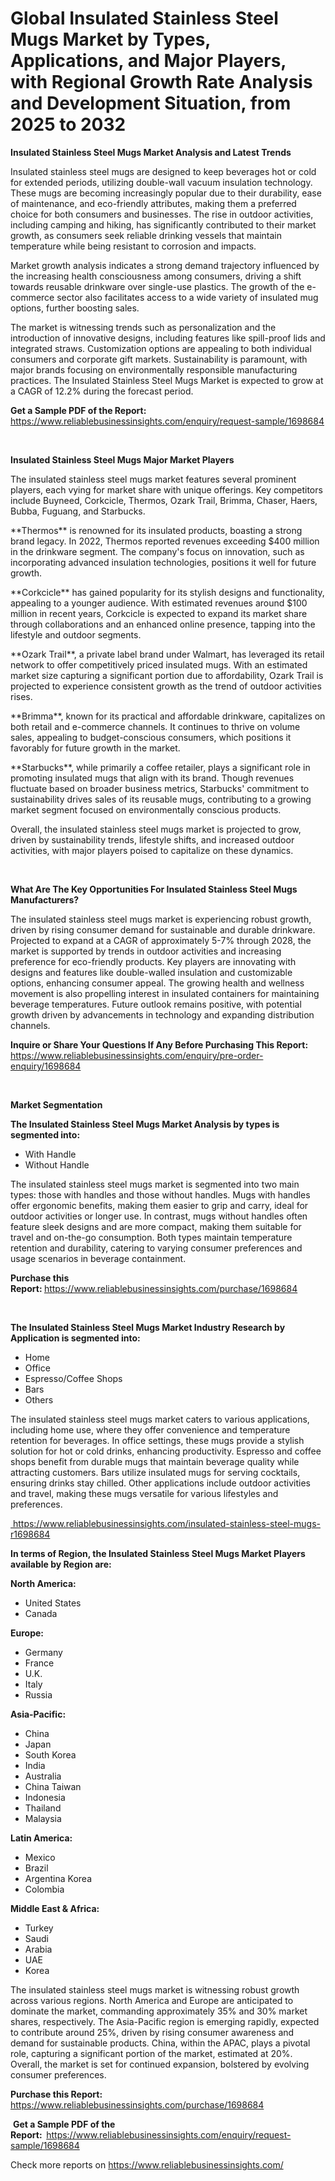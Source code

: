 <p><h1>Global Insulated Stainless Steel Mugs Market by Types, Applications, and Major Players, with Regional Growth Rate Analysis and Development Situation, from 2025 to 2032</h1></p><p><strong>Insulated Stainless Steel Mugs Market Analysis and Latest Trends</strong></p>
<p><p>Insulated stainless steel mugs are designed to keep beverages hot or cold for extended periods, utilizing double-wall vacuum insulation technology. These mugs are becoming increasingly popular due to their durability, ease of maintenance, and eco-friendly attributes, making them a preferred choice for both consumers and businesses. The rise in outdoor activities, including camping and hiking, has significantly contributed to their market growth, as consumers seek reliable drinking vessels that maintain temperature while being resistant to corrosion and impacts.</p><p>Market growth analysis indicates a strong demand trajectory influenced by the increasing health consciousness among consumers, driving a shift towards reusable drinkware over single-use plastics. The growth of the e-commerce sector also facilitates access to a wide variety of insulated mug options, further boosting sales.</p><p>The market is witnessing trends such as personalization and the introduction of innovative designs, including features like spill-proof lids and integrated straws. Customization options are appealing to both individual consumers and corporate gift markets. Sustainability is paramount, with major brands focusing on environmentally responsible manufacturing practices. The Insulated Stainless Steel Mugs Market is expected to grow at a CAGR of 12.2% during the forecast period.</p></p>
<p><strong>Get a Sample PDF of the Report:&nbsp;</strong> <a href="https://www.reliablebusinessinsights.com/enquiry/request-sample/1698684?utm_campaign=100&utm_medium=2&utm_source=Github&utm_content=ia&utm_term=09012025&utm_id=insulated-stainless-steel-mugs">https://www.reliablebusinessinsights.com/enquiry/request-sample/1698684</a></p>
<p>&nbsp;</p>
<p><strong>Insulated Stainless Steel Mugs Major Market Players</strong></p>
<p><p>The insulated stainless steel mugs market features several prominent players, each vying for market share with unique offerings. Key competitors include Buyneed, Corkcicle, Thermos, Ozark Trail, Brimma, Chaser, Haers, Bubba, Fuguang, and Starbucks.</p><p>**Thermos** is renowned for its insulated products, boasting a strong brand legacy. In 2022, Thermos reported revenues exceeding $400 million in the drinkware segment. The company's focus on innovation, such as incorporating advanced insulation technologies, positions it well for future growth.</p><p>**Corkcicle** has gained popularity for its stylish designs and functionality, appealing to a younger audience. With estimated revenues around $100 million in recent years, Corkcicle is expected to expand its market share through collaborations and an enhanced online presence, tapping into the lifestyle and outdoor segments.</p><p>**Ozark Trail**, a private label brand under Walmart, has leveraged its retail network to offer competitively priced insulated mugs. With an estimated market size capturing a significant portion due to affordability, Ozark Trail is projected to experience consistent growth as the trend of outdoor activities rises.</p><p>**Brimma**, known for its practical and affordable drinkware, capitalizes on both retail and e-commerce channels. It continues to thrive on volume sales, appealing to budget-conscious consumers, which positions it favorably for future growth in the market.</p><p>**Starbucks**, while primarily a coffee retailer, plays a significant role in promoting insulated mugs that align with its brand. Though revenues fluctuate based on broader business metrics, Starbucks' commitment to sustainability drives sales of its reusable mugs, contributing to a growing market segment focused on environmentally conscious products.</p><p>Overall, the insulated stainless steel mugs market is projected to grow, driven by sustainability trends, lifestyle shifts, and increased outdoor activities, with major players poised to capitalize on these dynamics.</p></p>
<p>&nbsp;</p>
<p><strong>What Are The Key Opportunities For Insulated Stainless Steel Mugs Manufacturers?</strong></p>
<p><p>The insulated stainless steel mugs market is experiencing robust growth, driven by rising consumer demand for sustainable and durable drinkware. Projected to expand at a CAGR of approximately 5-7% through 2028, the market is supported by trends in outdoor activities and increasing preference for eco-friendly products. Key players are innovating with designs and features like double-walled insulation and customizable options, enhancing consumer appeal. The growing health and wellness movement is also propelling interest in insulated containers for maintaining beverage temperatures. Future outlook remains positive, with potential growth driven by advancements in technology and expanding distribution channels.</p></p>
<p><strong>Inquire or Share Your Questions If Any Before Purchasing This Report:</strong> <a href="https://www.reliablebusinessinsights.com/enquiry/pre-order-enquiry/1698684?utm_campaign=100&utm_medium=2&utm_source=Github&utm_content=ia&utm_term=09012025&utm_id=insulated-stainless-steel-mugs">https://www.reliablebusinessinsights.com/enquiry/pre-order-enquiry/1698684</a></p>
<p>&nbsp;</p>
<p><strong>Market Segmentation</strong></p>
<p><strong>The Insulated Stainless Steel Mugs Market Analysis by types is segmented into:</strong></p>
<p><ul><li>With Handle</li><li>Without Handle</li></ul></p>
<p><p>The insulated stainless steel mugs market is segmented into two main types: those with handles and those without handles. Mugs with handles offer ergonomic benefits, making them easier to grip and carry, ideal for outdoor activities or longer use. In contrast, mugs without handles often feature sleek designs and are more compact, making them suitable for travel and on-the-go consumption. Both types maintain temperature retention and durability, catering to varying consumer preferences and usage scenarios in beverage containment.</p></p>
<p><strong>Purchase this Report:&nbsp;</strong><a href="https://www.reliablebusinessinsights.com/purchase/1698684?utm_campaign=100&utm_medium=2&utm_source=Github&utm_content=ia&utm_term=09012025&utm_id=insulated-stainless-steel-mugs">https://www.reliablebusinessinsights.com/purchase/1698684</a></p>
<p>&nbsp;</p>
<p><strong>The Insulated Stainless Steel Mugs Market Industry Research by Application is segmented into:</strong></p>
<p><ul><li>Home</li><li>Office</li><li>Espresso/Coffee Shops</li><li>Bars</li><li>Others</li></ul></p>
<p><p>The insulated stainless steel mugs market caters to various applications, including home use, where they offer convenience and temperature retention for beverages. In office settings, these mugs provide a stylish solution for hot or cold drinks, enhancing productivity. Espresso and coffee shops benefit from durable mugs that maintain beverage quality while attracting customers. Bars utilize insulated mugs for serving cocktails, ensuring drinks stay chilled. Other applications include outdoor activities and travel, making these mugs versatile for various lifestyles and preferences.</p></p>
<p><a href="https://www.reliablebusinessinsights.com/insulated-stainless-steel-mugs-r1698684?utm_campaign=100&utm_medium=2&utm_source=Github&utm_content=ia&utm_term=09012025&utm_id=insulated-stainless-steel-mugs">&nbsp;https://www.reliablebusinessinsights.com/insulated-stainless-steel-mugs-r1698684</a></p>
<p><strong>In terms of Region, the Insulated Stainless Steel Mugs Market Players available by Region are:</strong></p>
<p>
    <p> <strong> North America: </strong>
        <ul>
            <li>United States</li>
            <li>Canada</li>
        </ul>
        </p> 
    <p> <strong> Europe: </strong>
        <ul>
            <li>Germany</li>
            <li>France</li>
            <li>U.K.</li>
            <li>Italy</li>
            <li>Russia</li>
        </ul>
        </p> 
    <p> <strong> Asia-Pacific: </strong>
        <ul>
            <li>China</li>
            <li>Japan</li>
            <li>South Korea</li>
            <li>India</li>
            <li>Australia</li>
            <li>China Taiwan</li>
            <li>Indonesia</li>
            <li>Thailand</li>
            <li>Malaysia</li>
        </ul>
        </p> 
    <p> <strong> Latin America: </strong>
        <ul>
            <li>Mexico</li>
            <li>Brazil</li>
            <li>Argentina Korea</li>
            <li>Colombia</li>
        </ul>
        </p> 
    <p> <strong> Middle East & Africa: </strong>
        <ul>
            <li>Turkey</li>
            <li>Saudi</li>
            <li>Arabia</li>
            <li>UAE</li>
            <li>Korea</li>
        </ul>
    </p>
    </p>
<p><p>The insulated stainless steel mugs market is witnessing robust growth across various regions. North America and Europe are anticipated to dominate the market, commanding approximately 35% and 30% market shares, respectively. The Asia-Pacific region is emerging rapidly, expected to contribute around 25%, driven by rising consumer awareness and demand for sustainable products. China, within the APAC, plays a pivotal role, capturing a significant portion of the market, estimated at 20%. Overall, the market is set for continued expansion, bolstered by evolving consumer preferences.</p></p>
<p><strong>Purchase this Report: </strong><a href="https://www.reliablebusinessinsights.com/purchase/1698684?utm_campaign=100&utm_medium=2&utm_source=Github&utm_content=ia&utm_term=09012025&utm_id=insulated-stainless-steel-mugs">https://www.reliablebusinessinsights.com/purchase/1698684</a></p>
<p>&nbsp;<strong>Get a Sample PDF of the Report:&nbsp;&nbsp;</strong><a href="https://www.reliablebusinessinsights.com/enquiry/request-sample/1698684?utm_campaign=100&utm_medium=2&utm_source=Github&utm_content=ia&utm_term=09012025&utm_id=insulated-stainless-steel-mugs">https://www.reliablebusinessinsights.com/enquiry/request-sample/1698684</a></p>
<p><strong></strong></p>
<p>Check more reports on <a href="https://www.reliablebusinessinsights.com/?utm_campaign=100&utm_medium=2&utm_source=Github&utm_content=ia&utm_term=09012025&utm_id=insulated-stainless-steel-mugs">https://www.reliablebusinessinsights.com/</a></p>